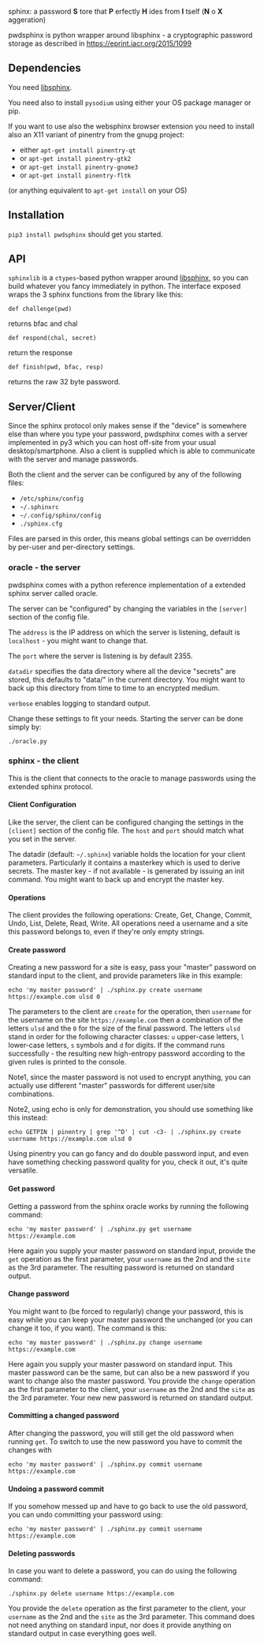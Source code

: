 <!--
SPDX-FileCopyrightText: 2018, Marsiske Stefan 

SPDX-License-Identifier: CC-BY-SA-4.0
-->

sphinx: a password **S** tore that **P** erfectly **H** ides from **I** tself (**N** o **X** aggeration)

pwdsphinx is python wrapper around libsphinx - a cryptographic password storage
as described in https://eprint.iacr.org/2015/1099

## Dependencies

You need [libsphinx](https://github.com/stef/libsphinx).

You need also to install `pysodium` using either your OS package
manager or pip.

If you want to use also the websphinx browser extension you need to
install also an X11 variant of pinentry from the gnupg project:

 - either `apt-get install pinentry-qt`
 - or `apt-get install pinentry-gtk2`
 - or `apt-get install pinentry-gnome3`
 - or `apt-get install pinentry-fltk`

(or anything equivalent to `apt-get install` on your OS)

## Installation

`pip3 install pwdsphinx` should get you started.

## API

`sphinxlib` is a `ctypes`-based python wrapper around [libsphinx](https://github.com/stef/libsphinx), so
you can build whatever you fancy immediately in python. The interface
exposed wraps the 3 sphinx functions from the library like this:

```
def challenge(pwd)
```

returns bfac and chal

```
def respond(chal, secret)
```
return the response

```
def finish(pwd, bfac, resp)
```

returns the raw 32 byte password.

## Server/Client

Since the sphinx protocol only makes sense if the "device" is
somewhere else than where you type your password, pwdsphinx
comes with a server implemented in py3 which you can host off-site
from your usual desktop/smartphone. Also a client is supplied which is
able to communicate with the server and manage passwords.

Both the client and the server can be configured by any of the
following files:

 - `/etc/sphinx/config`
 - `~/.sphinxrc`
 - `~/.config/sphinx/config`
 - `./sphinx.cfg`

Files are parsed in this order, this means global settings can be
overridden by per-user and per-directory settings.

### oracle - the server

pwdsphinx comes with a python reference implementation of a extended sphinx
server called oracle.

The server can be "configured" by changing the variables in the
`[server]` section of the config file.

The `address` is the IP address on which the server is listening,
default is `localhost` - you might want to change that.

The `port` where the server is listening is by default 2355.

`datadir` specifies the data directory where all the device "secrets"
are stored, this defaults to "data/" in the current directory. You
might want to back up this directory from time to time to an encrypted
medium.

`verbose` enables logging to standard output.

Change these settings to fit your needs. Starting the server
can be done simply by:

```
./oracle.py
```

### sphinx - the client

This is the client that connects to the oracle to manage passwords
using the extended sphinx protocol.

#### Client Configuration

Like the server, the client can be configured changing the settings in
the `[client]` section of the config file. The `host` and `port` should
match what you set in the server.

The datadir (default: `~/.sphinx`) variable holds the location for your client
parameters. Particularly it contains a masterkey which is used to derive
secrets. The master key - if not available - is generated by issuing an init
command. You might want to back up and encrypt the master key.

#### Operations

The client provides the following operations: Create, Get, Change, Commit,
Undo, List, Delete, Read, Write. All operations need a username and a site this
password belongs to, even if they're only empty strings.

#### Create password

Creating a new password for a site is easy, pass your "master"
password on standard input to the client, and provide parameters like
in this example:

```
echo 'my master password' | ./sphinx.py create username https://example.com ulsd 0
```

The parameters to the client are `create` for the operation, then `username`
for the username on the site `https://example.com` then a combination of the
letters `ulsd` and the `0` for the size of the final password. The letters
`ulsd` stand in order for the following character classes: `u` upper-case
letters, `l` lower-case letters, `s` symbols and `d` for digits. If the command
runs successfully - the resulting new high-entropy password according to the
given rules is printed to the console.

Note1, since the master password is not used to encrypt anything, you can
actually use different "master" passwords for different user/site combinations.  

Note2, using echo is only for demonstration, you should use something like this
instead:
```
echo GETPIN | pinentry | grep '^D' | cut -c3- | ./sphinx.py create username https://example.com ulsd 0
```
Using pinentry you can go fancy and do double password input, and even have
something checking password quality for you, check it out, it's quite
versatile.

#### Get password

Getting a password from the sphinx oracle works by running the
following command:

```
echo 'my master password' | ./sphinx.py get username https://example.com
```

Here again you supply your master password on standard input, provide
the `get` operation as the first parameter, your `username` as the 2nd
and the `site` as the 3rd parameter. The resulting password is
returned on standard output.

#### Change password

You might want to (be forced to regularly) change your password, this
is easy while you can keep your master password the unchanged (or you
can change it too, if you want). The command is this:

```
echo 'my master password' | ./sphinx.py change username https://example.com
```

Here again you supply your master password on standard input. This
master password can be the same, but can also be a new password if you
want to change also the master password. You provide the `change`
operation as the first parameter to the client, your `username` as the
2nd and the `site` as the 3rd parameter. Your new new password is
returned on standard output.

#### Committing a changed password

After changing the password, you will still get the old password when running
`get`. To switch to use the new password you have to commit the changes with

```
echo 'my master password' | ./sphinx.py commit username https://example.com
```

#### Undoing a password commit
If you somehow messed up and have to go back to use the old password, you can
undo committing your password using:

```
echo 'my master password' | ./sphinx.py commit username https://example.com
```

#### Deleting passwords

In case you want to delete a password, you can do using the following
command:

```
./sphinx.py delete username https://example.com
```

You provide the `delete` operation as the first parameter to the
client, your `username` as the 2nd and the `site` as the 3rd
parameter. This command does not need anything on standard input, nor
does it provide anything on standard output in case everything goes
well.
